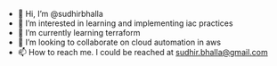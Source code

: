 - 👋 Hi, I’m @sudhirbhalla
- 👀 I’m interested in learning and implementing iac practices
- 🌱 I’m currently learning terraform
- 💞️ I’m looking to collaborate on cloud automation in aws
- 📫 How to reach me. I could be reached at sudhir.bhalla@gmail.com 

<!---
sudhirbhalla/sudhirbhalla is a ✨ special ✨ repository because its `README.md` (this file) appears on your GitHub profile.
You can click the Preview link to take a look at your changes.
--->
